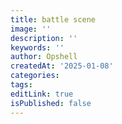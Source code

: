 ```yaml
---
title: battle scene
image: ''
description: ''
keywords: ''
author: Opshell
createdAt: '2025-01-08'
categories: 
tags: 
editLink: true
isPublished: false
---
```



